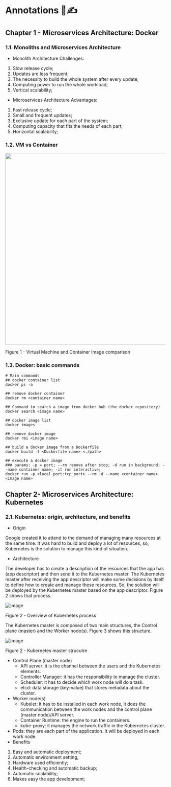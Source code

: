 # Annotations 📜✍️

## Chapter 1 - Microservices Architecture: Docker

### 1.1. Monoliths and Microservices Architecture

- Monolith Architecture Challenges:
1. Slow release cycle;
2. Updates are less frequent;
3. The necessity to build the whole system after every update;
4. Computing power to run the whole workload;
5. Vertical scalability;
- Microservices Architecture Advantages:
1. Fast release cycle;
2. Small and frequent updates;
3. Exclusive update for each part of the system;
4. Computing capacity that fits the needs of each part;
5. Horizontal scalability;

### 1.2. VM vs Container

<p align="center">
  <img width="600" src="https://user-images.githubusercontent.com/48625700/203542477-81e79654-4f36-417c-bff5-783066f35d5b.png">
</p>

Figure 1 - Virtual Machine and Container Image comparison

### 1.3. Docker: basic commands

```
# Main commands
## docker container list
docker ps -a

## remove docker container
docker rm <container name>

## Command to search a image from docker hub (the docker repository)
docker search <image name>

## docker image list
docker images

## remove docker image
docker rmi <image name>

## build a docker image from a Dockerfile
docker build -f <Dockerfile name> <./path>

## execute a docker image
### params: -p = port; --rm remove after stop; -d run in background; --name container name; -it run interactive;
docker run -p <local_port:tcp_port> --rm -d --name <container name> <image name>
```
## Chapter 2- Microservices Architecture: Kubernetes

### 2.1. Kubernetes: origin, architecture, and benefits

- Origin

Google created it to attend to the demand of managing many resources at the same time. It was hard to build and deploy a lot of resources, so, Kubernetes is the solution to manage this kind of situation.

- Architecture

The developer has to create a description of the resources that the app has (app descriptor) and then send it to the Kubernetes master. The Kubernetes master after receiving the app descriptor will make some decisions by itself to define how to create and manage these resources. So, the solution will be deployed by the Kubernetes master based on the app descriptor. Figure 2 shows that process.

![image](https://user-images.githubusercontent.com/48625700/203544070-9f27d512-6978-439f-8fa5-a6d4a7d7d02e.png)

Figure 2 - Overview of Kubernetes process

The Kubernetes master is composed of two main structures, the Control plane (master) and the Worker node(s). Figure 3 shows this structure.

![image](https://user-images.githubusercontent.com/48625700/203544386-1ac07bc5-b1c0-4b6b-a74c-f8f02819785d.png)

Figure 2 - Kubernetes master strucutre

- Control Plane (master node)
    - API server: it is the channel between the users and the Kubernetes elements.
    - Controller Manager: it has the responsibility to manage the cluster.
    - Scheduler: it has to decide which work node will do a task.
    - etcd: data storage (key-value) that stores metadata about the cluster.
- Worker node(s)
    - Kubelet: it has to be installed in each work node, it does the communication between the work nodes and the control plane (master node)/API server.
    - Container Runtime: the engine to run the containers.
    - kube-proxy: it manages the network traffic in the Kubernetes cluster.
- Pods: they are each part of the application. It will be deployed in each work node.
- Benefits
1. Easy and automatic deployment;
2. Automatic environment setting;
3. Hardware used efficiently;
4. Health-checking and automatic backup;
5. Automatic scalability;
6. Makes easy the app development;

